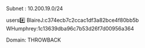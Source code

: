 Subnet : 10.200.19.0/24

users:hash:
BlaireJ:c374ecb7c2ccac1df3a82bce4f80bb5b
WHumphrey:1c13639dba96c7b53d26f7d00956a364

Domain:
THROWBACK